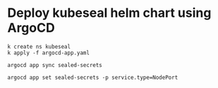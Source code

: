# Deploy kubeseal helm chart using ArgoCD

```
k create ns kubeseal
k apply -f argocd-app.yaml

argocd app sync sealed-secrets
```

```
argocd app set sealed-secrets -p service.type=NodePort
```

